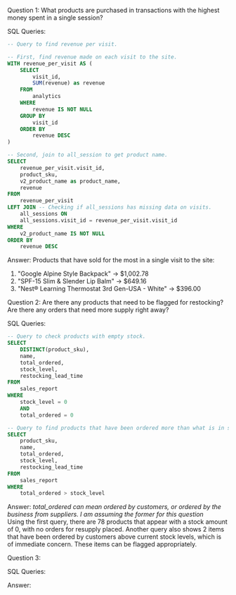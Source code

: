 Question 1: What products are purchased in transactions with the highest money spent in a single session?

SQL Queries:
```SQL
-- Query to find revenue per visit.

-- First, find revenue made on each visit to the site.
WITH revenue_per_visit AS (
	SELECT 
		visit_id,
		SUM(revenue) as revenue
	FROM 
		analytics
	WHERE
		revenue IS NOT NULL
	GROUP BY
		visit_id
	ORDER BY
		revenue DESC
)

-- Second, join to all_session to get product name.
SELECT
	revenue_per_visit.visit_id,
	product_sku,
	v2_product_name as product_name,
	revenue
FROM
	revenue_per_visit
LEFT JOIN -- Checking if all_sessions has missing data on visits.
	all_sessions ON
	all_sessions.visit_id = revenue_per_visit.visit_id
WHERE
	v2_product_name IS NOT NULL
ORDER BY
	revenue DESC
```

Answer: 
Products that have sold for the most in a single visit to the site:
1. "Google Alpine Style Backpack" -> $1,002.78
2. "SPF-15 Slim & Slender Lip Balm" -> $649.16
3. "Nest® Learning Thermostat 3rd Gen-USA - White" -> $396.00



Question 2: Are there any products that need to be flagged for restocking? Are there any orders that need more supply right away?

SQL Queries:
```SQL
-- Query to check products with empty stock.
SELECT
	DISTINCT(product_sku),
	name,
	total_ordered,
	stock_level,
	restocking_lead_time
FROM
	sales_report
WHERE
	stock_level = 0
	AND
	total_ordered = 0
```
```SQL
-- Query to find products that have been ordered more than what is in stock.
SELECT
	product_sku,
	name,
	total_ordered,
	stock_level,
	restocking_lead_time
FROM
	sales_report
WHERE
	total_ordered > stock_level
```

Answer: *total_ordered can mean ordered by customers, or ordered by the business from suppliers. I am assuming the former for this question*\
Using the first query, there are 78 products that appear with a stock amount of 0, with no orders for resupply placed. Another query also shows 2 items that have been ordered by customers above current stock levels, which is of immediate concern. These items can be flagged appropriately.


Question 3: 

SQL Queries:

Answer:
